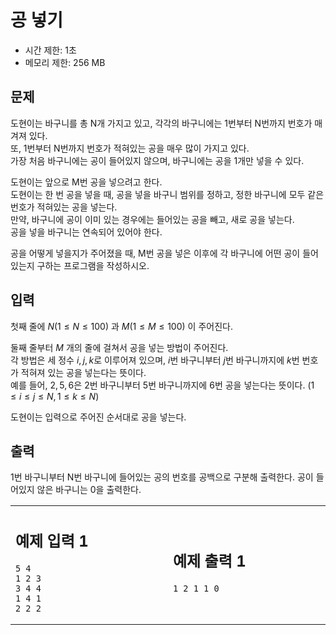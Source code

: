 ﻿# 공 넣기

* 시간 제한: 1초
* 메모리 제한: 256 MB

## 문제

도현이는 바구니를 총 N개 가지고 있고, 각각의 바구니에는 1번부터 N번까지 번호가 매겨져 있다.  
또, 1번부터 N번까지 번호가 적혀있는 공을 매우 많이 가지고 있다.  
가장 처음 바구니에는 공이 들어있지 않으며, 바구니에는 공을 1개만 넣을 수 있다.  

도현이는 앞으로 M번 공을 넣으려고 한다.  
도현이는 한 번 공을 넣을 때, 공을 넣을 바구니 범위를 정하고, 정한 바구니에 모두 같은 번호가 적혀있는 공을 넣는다.  
만약, 바구니에 공이 이미 있는 경우에는 들어있는 공을 빼고, 새로 공을 넣는다.  
공을 넣을 바구니는 연속되어 있어야 한다.

공을 어떻게 넣을지가 주어졌을 때, M번 공을 넣은 이후에 각 바구니에 어떤 공이 들어 있는지 구하는 프로그램을 작성하시오.  

## 입력

첫째 줄에  $N (1 ≤ N ≤ 100)$ 과  $M (1 ≤ M ≤ 100)$ 이 주어진다.  

둘째 줄부터  $M$ 개의 줄에 걸쳐서 공을 넣는 방법이 주어진다.  
각 방법은 세 정수 $i, j, k$로 이루어져 있으며,  $i$번 바구니부터  $j$번 바구니까지에  $k$번 번호가 적혀져 있는 공을 넣는다는 뜻이다.  
예를 들어,  $2, 5, 6$은  $2$번 바구니부터  $5$번 바구니까지에  $6$번 공을 넣는다는 뜻이다.  $(1 ≤ i ≤ j ≤ N, 1 ≤ k ≤ N)$  

도현이는 입력으로 주어진 순서대로 공을 넣는다.  

## 출력

1번 바구니부터 N번 바구니에 들어있는 공의 번호를 공백으로 구분해 출력한다. 공이 들어있지 않은 바구니는 0을 출력한다.  

<table>
<tr>
<td>
<img width="4410" height="1">
  
## 예제 입력 1

```
5 4
1 2 3
3 4 4
1 4 1
2 2 2
```
  
</td>
<td>
<img width="4410" height="1">
  
## 예제 출력 1

```
1 2 1 1 0
```
  
</td>
</tr>
</table>
